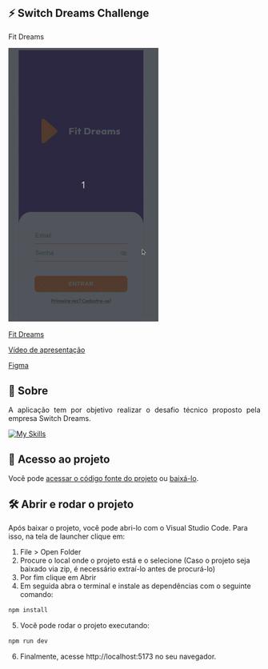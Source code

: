   ## ⚡️ Switch Dreams Challenge

<p>Fit Dreams</p>

<img src=switch_dreams.gif  width="300" />

<a href="https://front-end-challenge-qusba70ge-ccarlaa.vercel.app/" target="_blank" rel="noopener noreferrer">Fit Dreams</a>

<a href="https://youtu.be/6HZkK_x6u-Q" target="_blank" rel="noopener noreferrer">Vídeo de apresentação</a>

<a href="https://www.figma.com/file/5uXLGBRcawyyNauXzVKc6o/Fit-dreams?node-id=0%3A1&t=BIAQCXamnQiCENiX-1" rel="noopener noreferrer">Figma</a>

## 📝 Sobre

<p align = "justify" >
A aplicação tem por objetivo realizar o desafio técnico proposto pela empresa Switch Dreams.
</p>

[![My Skills](https://skills.thijs.gg/icons?i=html,css,javascript,react,styledcomponents,vite,mui&theme=light)](https://skills.thijs.gg)

## 📁 Acesso ao projeto

Você pode [acessar o código fonte do projeto](https://github.com/ccarlaa/front-end-challenge.git) ou [baixá-lo](https://github.com/ccarlaa/front-end-challenge/archive/refs/heads/main.zip).

## 🛠️ Abrir e rodar o projeto

Após baixar o projeto, você pode abri-lo com o Visual Studio Code. Para isso, na tela de launcher clique em:

1. File > Open Folder
2. Procure o local onde o projeto está e o selecione (Caso o projeto seja baixado via zip, é necessário extraí-lo antes de procurá-lo)
3. Por fim clique em Abrir
4. Em seguida abra o terminal e instale as dependências com o seguinte comando:

```bash
npm install 
```

5. Você  pode rodar o projeto executando:

```bash
npm run dev
```
6. Finalmente, acesse http://localhost:5173 no seu navegador.
